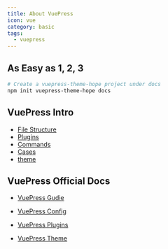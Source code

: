 ```yaml
---
title: About VuePress
icon: vue
category: basic
tags:
  - vuepress
---
```


## As Easy as 1, 2, 3

```bash
# Create a vuepress-theme-hope project under docs
npm init vuepress-theme-hope docs
```

## VuePress Intro

- [File Structure](file.md)
- [Plugins](plugin.md)
- [Commands](command.md)
- [Cases](case.md)
- [theme](theme.md)

## VuePress Official Docs

- [VuePress Gudie](https://v1.vuepress.vuejs.org/guide/)

- [VuePress Config](https://v1.vuepress.vuejs.org/config/)

- [VuePress Plugins](https://v1.vuepress.vuejs.org/plugin/)

- [VuePress Theme](https://v1.vuepress.vuejs.org/theme/)
